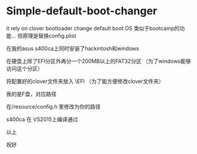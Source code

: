 # Simple-default-boot-changer
it rely on clover bootloader change default boot OS
类似于bootcamp的功能...
但原理是替换config.plist

在我的asus s400ca上同时安装了hackintosh和windows

在硬盘上除了EFI分区外再分一个200MB以上的FAT32分区 （为了windows能够访问这个分区）

将配置好的clover文件夹放入  \EFI  （为了能方便修改clover文件夹）

我的是F盘，对应路径

在/resource/config.h 里修改为你的路径

s400ca 在 VS2015上编译通过
 
 以上
 
 祝好




 




